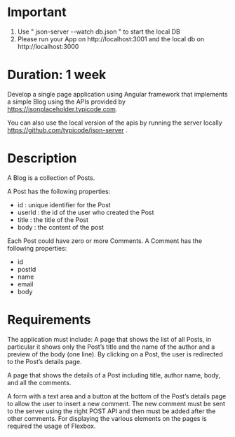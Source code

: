 # Important

1. Use " json-server --watch db.json " to start the local DB
2. Please run your App on http://localhost:3001 and the local db on http://localhost:3000

# Duration: 1 week

Develop a single page application using Angular framework that implements a simple Blog using the APIs provided by https://jsonplaceholder.typicode.com.

You can also use the local version of the apis by running the server locally https://github.com/typicode/json-server .

# Description

A Blog is a collection of Posts.

A Post has the following properties:

-   id : unique identifier for the Post
-   userId : the id of the user who created the Post
-   title : the title of the Post
-   body : the content of the post

Each Post could have zero or more Comments. A Comment has the following properties:

-   id
-   postId
-   name
-   email
-   body

# Requirements

The application must include:
A page that shows the list of all Posts, in particular it shows only the Post’s title and the name of the author and a preview of the body (one line).
By clicking on a Post, the user is redirected to the Post’s details page.

A page that shows the details of a Post including title, author name, body, and all the comments.

A form with a text area and a button at the bottom of the Post’s details page to allow the user to insert a new comment. The new
comment must be sent to the server using the right POST API and then must be added after the other comments.
For displaying the various elements on the pages is required the usage of Flexbox.
